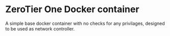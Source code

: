 # ZeroTier One Docker container

A simple base docker container with no checks for any privilages, designed to be used
as network controller.
